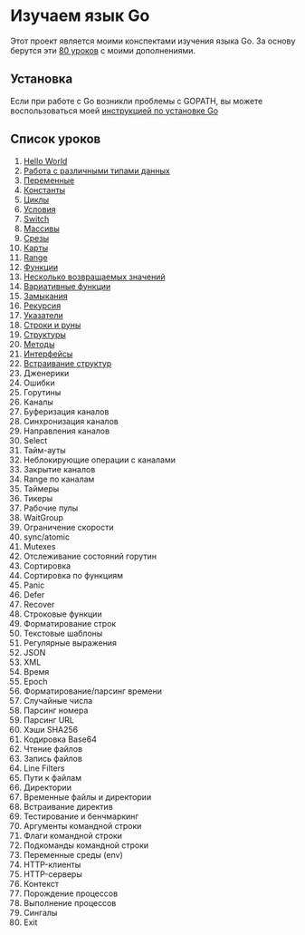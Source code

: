 
# Изучаем язык Go

Этот проект является моими конспектами изучения языка Go. За основу берутся эти [80 уроков](https://gobyexample.com/) с 
моими дополнениями.

## Установка

Если при работе с Go возникли проблемы с GOPATH, вы можете воспользоваться моей 
[инструкцией по установке Go](https://github.com/WalkWeb/Crib/blob/master/Go.md)

## Список уроков

1. [Hello World](https://github.com/WalkWeb/go-lesson-ru/tree/master/1_hello_world)
2. [Работа с различными типами данных](https://github.com/WalkWeb/go-lesson-ru/tree/master/2_values)
3. [Переменные](https://github.com/WalkWeb/go-lesson-ru/tree/master/3_variables)
4. [Константы](https://github.com/WalkWeb/go-lesson-ru/tree/master/4_constants)
5. [Циклы](https://github.com/WalkWeb/go-lesson-ru/tree/master/5_for)
6. [Условия](https://github.com/WalkWeb/go-lesson-ru/tree/master/6_if_else)
7. [Switch](https://github.com/WalkWeb/go-lesson-ru/tree/master/7_switch)
8. [Массивы](https://github.com/WalkWeb/go-lesson-ru/tree/master/8_arrays)
9. [Срезы](https://github.com/WalkWeb/go-lesson-ru/tree/master/9_slices)
10. [Карты](https://github.com/WalkWeb/go-lesson-ru/tree/master/10_maps)
11. [Range](https://github.com/WalkWeb/go-lesson-ru/tree/master/11_range)
12. [Функции](https://github.com/WalkWeb/go-lesson-ru/tree/master/12_functions)
13. [Несколько возвращаемых значений](https://github.com/WalkWeb/go-lesson-ru/tree/master/13_multiple_return_values)
14. [Вариативные функции](https://github.com/WalkWeb/go-lesson-ru/tree/master/14_variadic_functions)
15. [Замыкания](https://github.com/WalkWeb/go-lesson-ru/tree/master/15_closures)
16. [Рекурсия](https://github.com/WalkWeb/go-lesson-ru/tree/master/16_recursion)
17. [Указатели](https://github.com/WalkWeb/go-lesson-ru/tree/master/17_pointers)
18. [Строки и руны](https://github.com/WalkWeb/go-lesson-ru/tree/master/18_strings_and_runes)
19. [Структуры](https://github.com/WalkWeb/go-lesson-ru/tree/master/19_structs)
20. [Методы](https://github.com/WalkWeb/go-lesson-ru/tree/master/20_methods)
21. [Интерфейсы](https://github.com/WalkWeb/go-lesson-ru/tree/master/21_interfaces)
22. [Встраивание структур](https://github.com/WalkWeb/go-lesson-ru/tree/master/22_struct_embedding)
23. Дженерики
24. Ошибки
25. Горутины
26. Каналы
27. Буферизация каналов
28. Синхронизация каналов
29. Направления каналов
30. Select
31. Тайм-ауты
32. Неблокирующие операции с каналами
33. Закрытие каналов
34. Range по каналам
35. Таймеры
36. Тикеры
37. Рабочие пулы
38. WaitGroup
39. Ограничение скорости
40. sync/atomic
41. Mutexes
42. Отслеживание состояний горутин
43. Сортировка
44. Сортировка по функциям
45. Panic
46. Defer
47. Recover
48. Строковые функции
49. Форматирование строк
50. Текстовые шаблоны
51. Регулярные выражения
52. JSON
53. XML
54. Время
55. Epoch
56. Форматирование/парсинг времени
57. Случайные числа
58. Парсинг номера
59. Парсинг URL
60. Хэши SHA256
61. Кодировка Base64
62. Чтение файлов
63. Запись файлов
64. Line Filters
65. Пути к файлам
66. Директории
67. Временные файлы и директории
68. Встраивание директив
69. Тестирование и бенчмаркинг
70. Аргументы командной строки
71. Флаги командной строки
72. Подкоманды командной строки
73. Переменные среды (env)
74. HTTP-клиенты
75. HTTP-серверы
76. Контекст
77. Порождение процессов
78. Выполнение процессов
79. Сингалы
80. Exit
